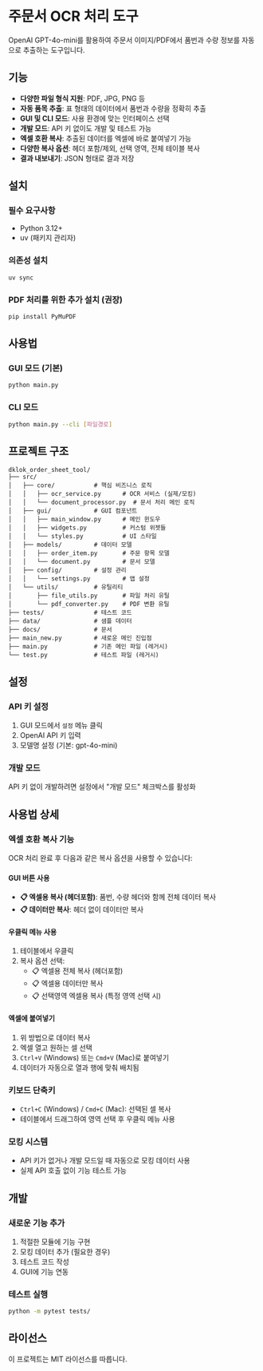 # 주문서 OCR 처리 도구

OpenAI GPT-4o-mini를 활용하여 주문서 이미지/PDF에서 품번과 수량 정보를 자동으로 추출하는 도구입니다.

## 기능

- **다양한 파일 형식 지원**: PDF, JPG, PNG 등
- **자동 품목 추출**: 표 형태의 데이터에서 품번과 수량을 정확히 추출
- **GUI 및 CLI 모드**: 사용 환경에 맞는 인터페이스 선택
- **개발 모드**: API 키 없이도 개발 및 테스트 가능
- **엑셀 호환 복사**: 추출된 데이터를 엑셀에 바로 붙여넣기 가능
- **다양한 복사 옵션**: 헤더 포함/제외, 선택 영역, 전체 테이블 복사
- **결과 내보내기**: JSON 형태로 결과 저장

## 설치

### 필수 요구사항
- Python 3.12+
- uv (패키지 관리자)

### 의존성 설치
```bash
uv sync
```

### PDF 처리를 위한 추가 설치 (권장)
```bash
pip install PyMuPDF
```

## 사용법

### GUI 모드 (기본)
```bash
python main.py
```

### CLI 모드
```bash
python main.py --cli [파일경로]
```

## 프로젝트 구조

```
dklok_order_sheet_tool/
├── src/
│   ├── core/           # 핵심 비즈니스 로직
│   │   ├── ocr_service.py      # OCR 서비스 (실제/모킹)
│   │   └── document_processor.py  # 문서 처리 메인 로직
│   ├── gui/            # GUI 컴포넌트
│   │   ├── main_window.py      # 메인 윈도우
│   │   ├── widgets.py          # 커스텀 위젯들
│   │   └── styles.py           # UI 스타일
│   ├── models/         # 데이터 모델
│   │   ├── order_item.py       # 주문 항목 모델
│   │   └── document.py         # 문서 모델
│   ├── config/         # 설정 관리
│   │   └── settings.py         # 앱 설정
│   └── utils/          # 유틸리티
│       ├── file_utils.py       # 파일 처리 유틸
│       └── pdf_converter.py    # PDF 변환 유틸
├── tests/              # 테스트 코드
├── data/               # 샘플 데이터
├── docs/               # 문서
├── main_new.py         # 새로운 메인 진입점
├── main.py             # 기존 메인 파일 (레거시)
└── test.py             # 테스트 파일 (레거시)
```

## 설정

### API 키 설정
1. GUI 모드에서 `설정` 메뉴 클릭
2. OpenAI API 키 입력
3. 모델명 설정 (기본: gpt-4o-mini)

### 개발 모드
API 키 없이 개발하려면 설정에서 "개발 모드" 체크박스를 활성화

## 사용법 상세

### 엑셀 호환 복사 기능
OCR 처리 완료 후 다음과 같은 복사 옵션을 사용할 수 있습니다:

#### GUI 버튼 사용
- **📋 엑셀용 복사 (헤더포함)**: 품번, 수량 헤더와 함께 전체 데이터 복사
- **📋 데이터만 복사**: 헤더 없이 데이터만 복사

#### 우클릭 메뉴 사용
1. 테이블에서 우클릭
2. 복사 옵션 선택:
   - 📋 엑셀용 전체 복사 (헤더포함)
   - 📋 엑셀용 데이터만 복사
   - 📋 선택영역 엑셀용 복사 (특정 영역 선택 시)

#### 엑셀에 붙여넣기
1. 위 방법으로 데이터 복사
2. 엑셀 열고 원하는 셀 선택
3. `Ctrl+V` (Windows) 또는 `Cmd+V` (Mac)로 붙여넣기
4. 데이터가 자동으로 열과 행에 맞춰 배치됨

### 키보드 단축키
- `Ctrl+C` (Windows) / `Cmd+C` (Mac): 선택된 셀 복사
- 테이블에서 드래그하여 영역 선택 후 우클릭 메뉴 사용

### 모킹 시스템
- API 키가 없거나 개발 모드일 때 자동으로 모킹 데이터 사용
- 실제 API 호출 없이 기능 테스트 가능

## 개발

### 새로운 기능 추가
1. 적절한 모듈에 기능 구현
2. 모킹 데이터 추가 (필요한 경우)
3. 테스트 코드 작성
4. GUI에 기능 연동

### 테스트 실행
```bash
python -m pytest tests/
```

## 라이선스

이 프로젝트는 MIT 라이선스를 따릅니다.